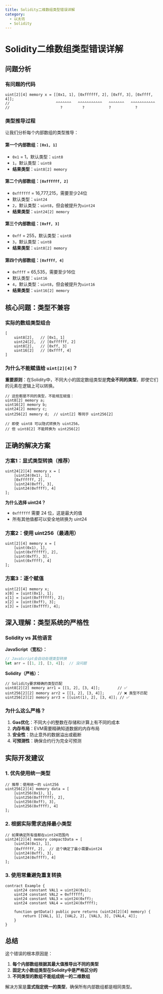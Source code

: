 ```yaml
---
title: Solidity二维数组类型错误详解
category:
  - 以太坊
  - Solidity
---
```


# Solidity二维数组类型错误详解

## 问题分析

### 有问题的代码
```solidity
uint[2][4] memory x = [[0x1, 1], [0xffffff, 2], [0xff, 3], [0xffff, 4]];
//                     ^^^^^^^   ^^^^^^^^^^^   ^^^^^^^   ^^^^^^^^^^^
//                       ?         ?           ?           ?
```

### 类型推导过程

让我们分析每个内部数组的类型推导：

#### 第一个内部数组：`[0x1, 1]`
- `0x1` = 1，默认类型：`uint8`
- `1`，默认类型：`uint8`
- **结果类型**：`uint8[2] memory`

#### 第二个内部数组：`[0xffffff, 2]`
- `0xffffff` = 16,777,215，需要至少24位
- 默认类型：`uint24`
- `2`，默认类型：`uint8`，但会被提升为`uint24`
- **结果类型**：`uint24[2] memory`

#### 第三个内部数组：`[0xff, 3]`
- `0xff` = 255，默认类型：`uint8`
- `3`，默认类型：`uint8`
- **结果类型**：`uint8[2] memory`

#### 第四个内部数组：`[0xffff, 4]`
- `0xffff` = 65,535，需要至少16位
- 默认类型：`uint16`
- `4`，默认类型：`uint8`，但会被提升为`uint16`
- **结果类型**：`uint16[2] memory`

## 核心问题：类型不兼容

### 实际的数组类型组合
```solidity
[
    uint8[2],   // [0x1, 1]
    uint24[2],  // [0xffffff, 2] 
    uint8[2],   // [0xff, 3]
    uint16[2]   // [0xffff, 4]
]
```

### 为什么不能赋值给 `uint[2][4]`？

**重要原则**：在Solidity中，不同大小的固定数组类型是**完全不同的类型**，即使它们的元素在逻辑上可以转换。

```solidity
// 这些都是不同的类型，不能相互赋值：
uint8[2] memory a;
uint16[2] memory b;  
uint24[2] memory c;
uint256[2] memory d;  // uint[2] 等同于 uint256[2]

// 即使 uint8 可以隐式转换为 uint256，
// 但 uint8[2] 不能转换为 uint256[2]
```

## 正确的解决方案

### 方案1：显式类型转换（推荐）
```solidity
uint24[2][4] memory x = [
    [uint24(0x1), 1], 
    [0xffffff, 2], 
    [uint24(0xff), 3], 
    [uint24(0xffff), 4]
];
```

**为什么选择 uint24？**
- `0xffffff` 需要 24 位，这是最大的值
- 所有其他值都可以安全地转换为 uint24

### 方案2：使用 uint256（最通用）
```solidity
uint[2][4] memory x = [
    [uint(0x1), 1],
    [uint(0xffffff), 2], 
    [uint(0xff), 3],
    [uint(0xffff), 4]
];
```

### 方案3：逐个赋值
```solidity
uint[2][4] memory x;
x[0] = [uint(0x1), 1];
x[1] = [uint(0xffffff), 2];
x[2] = [uint(0xff), 3]; 
x[3] = [uint(0xffff), 4];
```

## 深入理解：类型系统的严格性

### Solidity vs 其他语言

**JavaScript（宽松）：**
```javascript
// JavaScript会自动处理类型转换
let arr = [[1, 2], [3, 4]];  // 没问题
```

**Solidity（严格）：**
```solidity
// Solidity要求精确的类型匹配
uint8[2][2] memory arr1 = [[1, 2], [3, 4]];        // ✅
uint256[2][2] memory arr2 = [[1, 2], [3, 4]];      // ❌ 类型不匹配
uint256[2][2] memory arr3 = [[uint(1), 2], [3, 4]]; // ✅
```

### 为什么这么严格？

1. **Gas优化**：不同大小的整数在存储和计算上有不同的成本
2. **内存布局**：EVM需要精确知道数据的内存布局
3. **安全性**：防止意外的数据溢出或截断
4. **可预测性**：确保合约行为完全可预测

## 实际开发建议

### 1. 优先使用统一类型
```solidity
// 推荐：使用统一的 uint256
uint256[2][4] memory data = [
    [uint256(0x1), 1],
    [uint256(0xffffff), 2],
    [uint256(0xff), 3], 
    [uint256(0xffff), 4]
];
```

### 2. 根据实际需求选择最小类型
```solidity
// 如果确定所有值都在uint24范围内
uint24[2][4] memory compactData = [
    [uint24(0x1), 1],
    [0xffffff, 2],  // 这个确定了最小需要uint24
    [uint24(0xff), 3],
    [uint24(0xffff), 4]
];
```

### 3. 使用常量避免重复转换
```solidity
contract Example {
    uint24 constant VAL1 = uint24(0x1);
    uint24 constant VAL2 = 0xffffff;
    uint24 constant VAL3 = uint24(0xff);
    uint24 constant VAL4 = uint24(0xffff);
    
    function getData() public pure returns (uint24[2][4] memory) {
        return [[VAL1, 1], [VAL2, 2], [VAL3, 3], [VAL4, 4]];
    }
}
```

## 总结

这个错误的根本原因是：
1. **每个内部数组根据其最大值推导出不同的类型**
2. **固定大小数组类型在Solidity中是严格区分的**
3. **不同类型的数组不能组成统一的二维数组**

解决方案是**显式指定统一的类型**，确保所有内部数组都是相同类型。